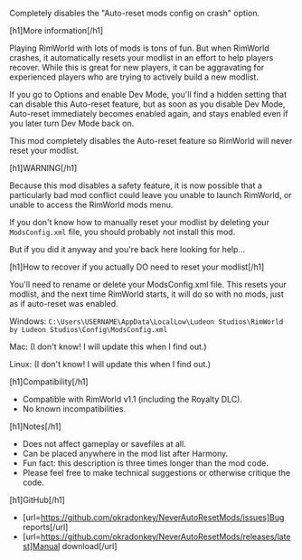 Completely disables the "Auto-reset mods config on crash" option.

[h1]More information[/h1]

Playing RimWorld with lots of mods is tons of fun.  But when RimWorld crashes, it automatically resets your modlist in an effort to help players recover. While this is great for new players, it can be aggravating for experienced players who are trying to actively build a new modlist.

If you go to Options and enable Dev Mode, you'll find a hidden setting that can disable this Auto-reset feature, but as soon as you disable Dev Mode, Auto-reset immediately becomes enabled again, and stays enabled even if you later turn Dev Mode back on.

This mod completely disables the Auto-reset feature so RimWorld will never reset your modlist.

[h1]WARNING[/h1]

Because this mod disables a safety feature, it is now possible that a particularly bad mod conflict could leave you unable to launch RimWorld, or unable to access the RimWorld mods menu.

If you don't know how to manually reset your modlist by deleting your `ModsConfig.xml` file, you should probably not install this mod.

But if you did it anyway and you're back here looking for help...

[h1]How to recover if you actually DO need to reset your modlist[/h1]

You'll need to rename or delete your ModsConfig.xml file.  This resets your modlist, and the next time RimWorld starts, it will do so with no mods, just as if auto-reset was enabled.

Windows:
`C:\Users\USERNAME\AppData\LocalLow\Ludeon Studios\RimWorld by Ludeon Studios\Config\ModsConfig.xml`

Mac:
(I don't know!  I will update this when I find out.)

Linux:
(I don't know!  I will update this when I find out.)

[h1]Compatibility[/h1]
- Compatible with RimWorld v1.1 (including the Royalty DLC).
- No known incompatibilities.

[h1]Notes[/h1]
- Does not affect gameplay or savefiles at all.
- Can be placed anywhere in the mod list after Harmony.
- Fun fact: this description is three times longer than the mod code.
- Please feel free to make technical suggestions or otherwise critique the code.

[h1]GitHub[/h1]
- [url=https://github.com/okradonkey/NeverAutoResetMods/issues]Bug reports[/url]
- [url=https://github.com/okradonkey/NeverAutoResetMods/releases/latest]Manual download[/url]
